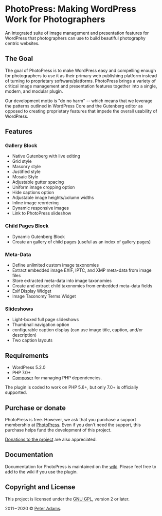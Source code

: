 # PhotoPress: Making WordPress Work for Photographers

An integrated suite of image management and presentation features for WordPress that photographers can use to build beautiful photography centric websites.


## The Goal

The goal of PhotoPress is to make WordPress easy and compelling enough for photographers to use it as their primary web publishing platform instead of turning to proprietary software/platforms. PhotoPress brings a variety of critical image management and presentation features together into a single, modern, and modular plugin. 

Our development motto is "do no harm" -- which means that we leverage the patterns outlined in WordPress Core and the Gutenberg editor as opposed to creating proprietary features that impede the overall usability of WordPress.

## Features

### Gallery Block 
- Native Gutenberg with live editing
- Grid style
- Masonry style
- Justified style
- Mosaic Style
- Adjustable gutter spacing
- Uniform image cropping option
- Hide captions option
- Adjustable image heights/column widths
- Inline image reordering
- Dynamic responsive images
- Link to PhotoPress slideshow

### Child Pages Block

- Dynamic Gutenberg Block
- Create an gallery of child pages (useful as an index of gallery pages)

### Meta-Data

- Define unlimited custom image taxonomies
- Extract embedded image EXIF, IPTC, and XMP meta-data from image files
- Store extracted meta-data into image taxonomies
- Create and extract child taxonomies from embedded meta-data fields
- Exif Display Widget
- Image Taxonomy Terms Widget

### Slideshows

- Light-boxed full page slideshows
- Thumbnail navigation option
- configurable caption display (can use image title, caption, and/or description)
- Two caption layouts

## Requirements

* WordPress 5.2.0
* PHP 7.0+
* [Composer](https://getcomposer.org/) for managing PHP dependencies.

The plugin is coded to work on PHP 5.6+, but only 7.0+ is officially supported.

## Purchase or donate

PhotoPress is free.  However, we ask that you purchase a support membership at [PhotoPress](http://photopressdev.com).  Even if you don't need the support, this purchase helps fund the development of this project.

[Donations to the project](http://paypal.me/padams) are also appreciated.

## Documentation

Documentation for PhotoPress is maintained on the [wiki](https://github.com/photopress-dev/photopress-plugin/wiki).  Please feel free to add to the wiki if you use the plugin.


## Copyright and License

This project is licensed under the [GNU GPL](http://www.gnu.org/licenses/old-licenses/gpl-2.0.html), version 2 or later.

2011&thinsp;&ndash;&thinsp;2020 &copy; [Peter Adams](http://peteradams.org).
